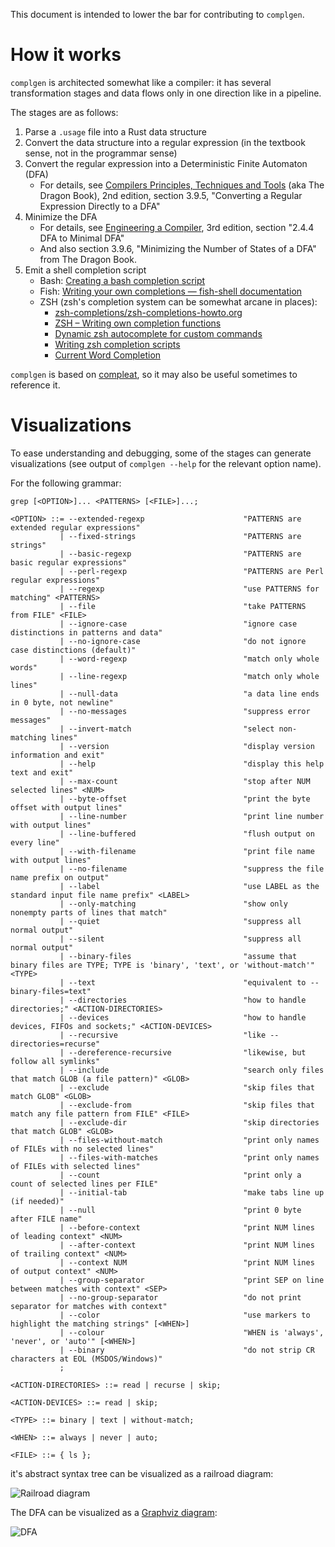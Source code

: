 This document is intended to lower the bar for contributing to `complgen`.

# How it works

`complgen` is architected somewhat like a compiler: it has several transformation stages and data flows only
in one direction like in a pipeline.

The stages are as follows:

1. Parse a `.usage` file into a Rust data structure
1. Convert the data structure into a regular expression (in the textbook sense, not in the programmar sense)
1. Convert the regular expression into a Deterministic Finite Automaton (DFA)
    * For details, see [Compilers Principles, Techniques and
      Tools](https://en.wikipedia.org/wiki/Compilers:_Principles,_Techniques,_and_Tools) (aka The Dragon
      Book), 2nd edition, section 3.9.5, "Converting a Regular Expression Directly to a DFA"
1. Minimize the DFA
    * For details, see [Engineering a Compiler](https://www.amazon.com/Engineering-Compiler-Keith-D-Cooper/dp/0128154128), 3rd edition, section "2.4.4 DFA to Minimal DFA"
    * And also section 3.9.6, "Minimizing the Number of States of a DFA" from The Dragon Book.
1. Emit a shell completion script
    * Bash: [Creating a bash completion script](https://iridakos.com/programming/2018/03/01/bash-programmable-completion-tutorial)
    * Fish: [Writing your own completions — fish-shell documentation](https://fishshell.com/docs/current/completions.html)
    * ZSH (zsh's completion system can be somewhat arcane in places):
        * [zsh-completions/zsh-completions-howto.org](https://github.com/zsh-users/zsh-completions/blob/master/zsh-completions-howto.org)
        * [ZSH – Writing own completion functions](https://askql.wordpress.com/2011/01/11/zsh-writing-own-completion/)
        * [Dynamic zsh autocomplete for custom commands](https://unix.stackexchange.com/questions/239528/dynamic-zsh-autocomplete-for-custom-commands/240192#240192)
        * [Writing zsh completion scripts](https://blog.mads-hartmann.com/2017/08/06/writing-zsh-completion-scripts.html)
        * [Current Word Completion](https://jonathanh.co.uk/blog/current-word-completion/)

`complgen` is based on [compleat](https://github.com/mbrubeck/compleat), so it may also be useful sometimes to
reference it.

# Visualizations

To ease understanding and debugging, some of the stages can generate visualizations (see output of `complgen
--help` for the relevant option name).

For the following grammar:

```
grep [<OPTION>]... <PATTERNS> [<FILE>]...;

<OPTION> ::= --extended-regexp                      "PATTERNS are extended regular expressions"
           | --fixed-strings                        "PATTERNS are strings"
           | --basic-regexp                         "PATTERNS are basic regular expressions"
           | --perl-regexp                          "PATTERNS are Perl regular expressions"
           | --regexp                               "use PATTERNS for matching" <PATTERNS>
           | --file                                 "take PATTERNS from FILE" <FILE>
           | --ignore-case                          "ignore case distinctions in patterns and data"
           | --no-ignore-case                       "do not ignore case distinctions (default)"
           | --word-regexp                          "match only whole words"
           | --line-regexp                          "match only whole lines"
           | --null-data                            "a data line ends in 0 byte, not newline"
           | --no-messages                          "suppress error messages"
           | --invert-match                         "select non-matching lines"
           | --version                              "display version information and exit"
           | --help                                 "display this help text and exit"
           | --max-count                            "stop after NUM selected lines" <NUM>
           | --byte-offset                          "print the byte offset with output lines"
           | --line-number                          "print line number with output lines"
           | --line-buffered                        "flush output on every line"
           | --with-filename                        "print file name with output lines"
           | --no-filename                          "suppress the file name prefix on output"
           | --label                                "use LABEL as the standard input file name prefix" <LABEL>
           | --only-matching                        "show only nonempty parts of lines that match"
           | --quiet                                "suppress all normal output"
           | --silent                               "suppress all normal output"
           | --binary-files                         "assume that binary files are TYPE; TYPE is 'binary', 'text', or 'without-match'" <TYPE>
           | --text                                 "equivalent to --binary-files=text"
           | --directories                          "how to handle directories;" <ACTION-DIRECTORIES>
           | --devices                              "how to handle devices, FIFOs and sockets;" <ACTION-DEVICES>
           | --recursive                            "like --directories=recurse"
           | --dereference-recursive                "likewise, but follow all symlinks"
           | --include                              "search only files that match GLOB (a file pattern)" <GLOB>
           | --exclude                              "skip files that match GLOB" <GLOB>
           | --exclude-from                         "skip files that match any file pattern from FILE" <FILE>
           | --exclude-dir                          "skip directories that match GLOB" <GLOB>
           | --files-without-match                  "print only names of FILEs with no selected lines"
           | --files-with-matches                   "print only names of FILEs with selected lines"
           | --count                                "print only a count of selected lines per FILE"
           | --initial-tab                          "make tabs line up (if needed)"
           | --null                                 "print 0 byte after FILE name"
           | --before-context                       "print NUM lines of leading context" <NUM>
           | --after-context                        "print NUM lines of trailing context" <NUM>
           | --context NUM                          "print NUM lines of output context" <NUM>
           | --group-separator                      "print SEP on line between matches with context" <SEP>
           | --no-group-separator                   "do not print separator for matches with context"
           | --color                                "use markers to highlight the matching strings" [<WHEN>]
           | --colour                               "WHEN is 'always', 'never', or 'auto'" [<WHEN>]
           | --binary                               "do not strip CR characters at EOL (MSDOS/Windows)"
           ;

<ACTION-DIRECTORIES> ::= read | recurse | skip;

<ACTION-DEVICES> ::= read | skip;

<TYPE> ::= binary | text | without-match;

<WHEN> ::= always | never | auto;

<FILE> ::= { ls };
```

it's abstract syntax tree can be visualized as a railroad diagram:

![Railroad diagram](assets/railroad.svg)

The DFA can be visualized as a [Graphviz diagram](https://graphviz.org/):

![DFA](assets/dfa.svg)
